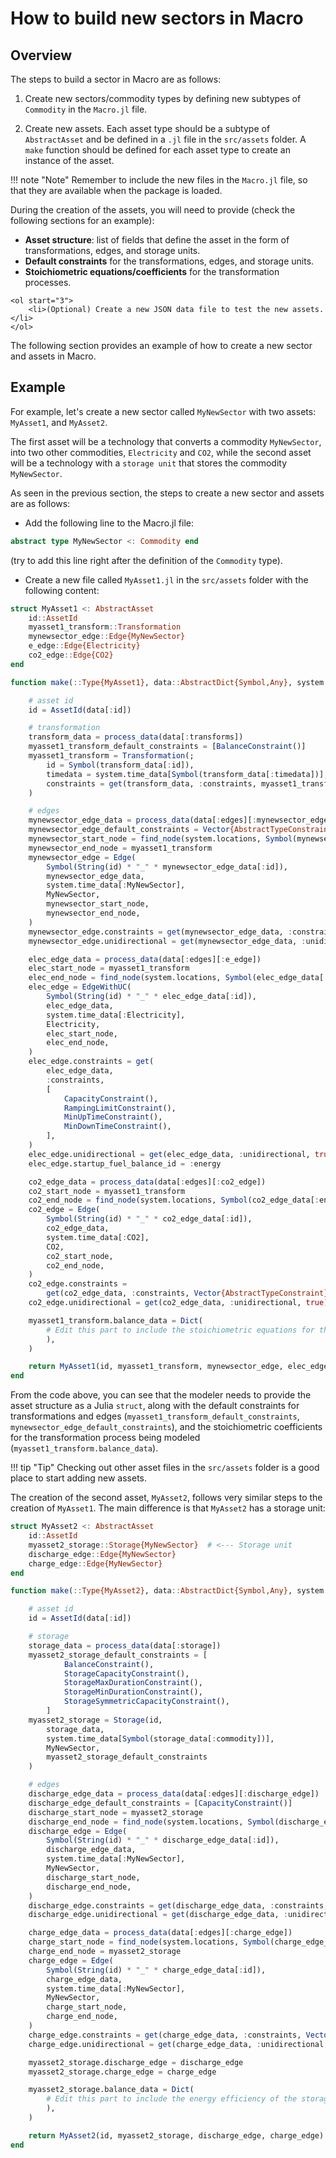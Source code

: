 # How to build new sectors in Macro

## Overview
The steps to build a sector in Macro are as follows:

1. Create new sectors/commodity types by defining new subtypes of `Commodity` in the `Macro.jl` file.

2. Create new assets. Each asset type should be a subtype of `AbstractAsset` and be defined in a `.jl` file in the `src/assets` folder. A `make` function should be defined for each asset type to create an instance of the asset.

!!! note "Note"
    Remember to include the new files in the `Macro.jl` file, so that they are available when the package is loaded.

During the creation of the assets, you will need to provide (check the following sections for an example):
- **Asset structure**: list of fields that define the asset in the form of transformations, edges, and storage units.
- **Default constraints** for the transformations, edges, and storage units.
- **Stoichiometric equations/coefficients** for the transformation processes.

```@raw html
<ol start="3">
    <li>(Optional) Create a new JSON data file to test the new assets.</li>
</ol>
```
The following section provides an example of how to create a new sector and assets in Macro.

## Example
For example, let's create a new sector called `MyNewSector` with two assets: `MyAsset1`, and `MyAsset2`. 

The first asset will be a technology that converts a commodity `MyNewSector`, into two other commodities, `Electricity` and `CO2`, while the second asset will be a technology with a `storage unit` that stores the commodity `MyNewSector`.

As seen in the previous section, the steps to create a new sector and assets are as follows:
- Add the following line to the Macro.jl file:
```julia
abstract type MyNewSector <: Commodity end
```
(try to add this line right after the definition of the `Commodity` type). 

- Create a new file called `MyAsset1.jl` in the `src/assets` folder with the following content:

```julia
struct MyAsset1 <: AbstractAsset
    id::AssetId
    myasset1_transform::Transformation
    mynewsector_edge::Edge{MyNewSector}
    e_edge::Edge{Electricity}
    co2_edge::Edge{CO2}
end

function make(::Type{MyAsset1}, data::AbstractDict{Symbol,Any}, system::System)

    # asset id
    id = AssetId(data[:id])

    # transformation
    transform_data = process_data(data[:transforms])
    myasset1_transform_default_constraints = [BalanceConstraint()]
    myasset1_transform = Transformation(;
        id = Symbol(transform_data[:id]),
        timedata = system.time_data[Symbol(transform_data[:timedata])],
        constraints = get(transform_data, :constraints, myasset1_transform_default_constraints),
    )

    # edges
    mynewsector_edge_data = process_data(data[:edges][:mynewsector_edge])
    mynewsector_edge_default_constraints = Vector{AbstractTypeConstraint}()
    mynewsector_start_node = find_node(system.locations, Symbol(mynewsector_edge_data[:start_vertex]))
    mynewsector_end_node = myasset1_transform
    mynewsector_edge = Edge(
        Symbol(String(id) * "_" * mynewsector_edge_data[:id]),
        mynewsector_edge_data,
        system.time_data[:MyNewSector],
        MyNewSector,
        mynewsector_start_node,
        mynewsector_end_node,
    )
    mynewsector_edge.constraints = get(mynewsector_edge_data, :constraints, mynewsector_edge_default_constraints)
    mynewsector_edge.unidirectional = get(mynewsector_edge_data, :unidirectional, true)

    elec_edge_data = process_data(data[:edges][:e_edge])
    elec_start_node = myasset1_transform
    elec_end_node = find_node(system.locations, Symbol(elec_edge_data[:end_vertex]))
    elec_edge = EdgeWithUC(
        Symbol(String(id) * "_" * elec_edge_data[:id]),
        elec_edge_data,
        system.time_data[:Electricity],
        Electricity,
        elec_start_node,
        elec_end_node,
    )
    elec_edge.constraints = get(
        elec_edge_data,
        :constraints,
        [
            CapacityConstraint(),
            RampingLimitConstraint(),
            MinUpTimeConstraint(),
            MinDownTimeConstraint(),
        ],
    )
    elec_edge.unidirectional = get(elec_edge_data, :unidirectional, true)
    elec_edge.startup_fuel_balance_id = :energy

    co2_edge_data = process_data(data[:edges][:co2_edge])
    co2_start_node = myasset1_transform
    co2_end_node = find_node(system.locations, Symbol(co2_edge_data[:end_vertex]))
    co2_edge = Edge(
        Symbol(String(id) * "_" * co2_edge_data[:id]),
        co2_edge_data,
        system.time_data[:CO2],
        CO2,
        co2_start_node,
        co2_end_node,
    )
    co2_edge.constraints =
        get(co2_edge_data, :constraints, Vector{AbstractTypeConstraint}())
    co2_edge.unidirectional = get(co2_edge_data, :unidirectional, true)

    myasset1_transform.balance_data = Dict(
        # Edit this part to include the stoichiometric equations for the transformation process 
        ),
    )

    return MyAsset1(id, myasset1_transform, mynewsector_edge, elec_edge, co2_edge)
end
```

From the code above, you can see that the modeler needs to provide the asset structure as a Julia `struct`, along with the default constraints for transformations and edges (`myasset1_transform_default_constraints`, `mynewsector_edge_default_constraints`), and the stoichiometric coefficients for the transformation process being modeled (`myasset1_transform.balance_data`).

!!! tip "Tip"
    Checking out other asset files in the `src/assets` folder is a good place to start adding new assets. 

The creation of the second asset, `MyAsset2`, follows very similar steps to the creation of `MyAsset1`. The main difference is that `MyAsset2` has a storage unit:
    
```julia
struct MyAsset2 <: AbstractAsset
    id::AssetId
    myasset2_storage::Storage{MyNewSector}  # <--- Storage unit
    discharge_edge::Edge{MyNewSector}
    charge_edge::Edge{MyNewSector}
end

function make(::Type{MyAsset2}, data::AbstractDict{Symbol,Any}, system::System)

    # asset id
    id = AssetId(data[:id])

    # storage
    storage_data = process_data(data[:storage])
    myasset2_storage_default_constraints = [
            BalanceConstraint(),
            StorageCapacityConstraint(),
            StorageMaxDurationConstraint(),
            StorageMinDurationConstraint(),
            StorageSymmetricCapacityConstraint(),
        ]
    myasset2_storage = Storage(id, 
        storage_data, 
        system.time_data[Symbol(storage_data[:commodity])], 
        MyNewSector, 
        myasset2_storage_default_constraints
    )

    # edges
    discharge_edge_data = process_data(data[:edges][:discharge_edge])
    discharge_edge_default_constraints = [CapacityConstraint()]
    discharge_start_node = myasset2_storage
    discharge_end_node = find_node(system.locations, Symbol(discharge_edge_data[:end_vertex]))
    discharge_edge = Edge(
        Symbol(String(id) * "_" * discharge_edge_data[:id]),
        discharge_edge_data,
        system.time_data[:MyNewSector],
        MyNewSector,
        discharge_start_node,
        discharge_end_node,
    )
    discharge_edge.constraints = get(discharge_edge_data, :constraints, discharge_edge_default_constraints)
    discharge_edge.unidirectional = get(discharge_edge_data, :unidirectional, true)

    charge_edge_data = process_data(data[:edges][:charge_edge])
    charge_start_node = find_node(system.locations, Symbol(charge_edge_data[:start_vertex]))
    charge_end_node = myasset2_storage
    charge_edge = Edge(
        Symbol(String(id) * "_" * charge_edge_data[:id]),
        charge_edge_data,
        system.time_data[:MyNewSector],
        MyNewSector,
        charge_start_node,
        charge_end_node,
    )
    charge_edge.constraints = get(charge_edge_data, :constraints, Vector{AbstractTypeConstraint}())
    charge_edge.unidirectional = get(charge_edge_data, :unidirectional, true)

    myasset2_storage.discharge_edge = discharge_edge
    myasset2_storage.charge_edge = charge_edge

    myasset2_storage.balance_data = Dict(
        # Edit this part to include the energy efficiency of the storage unit or any other stoiometric equations
        ),
    )

    return MyAsset2(id, myasset2_storage, discharge_edge, charge_edge)
end
```
